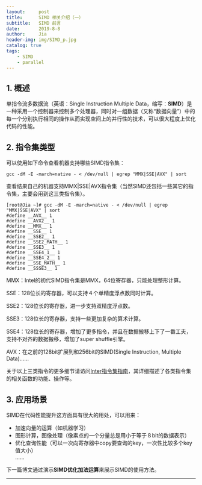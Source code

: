```yaml
---
layout:     post
title:      SIMD 相关介绍（一）
subtitle:   SIMD 前言
date:       2019-8-8
author:     Jia
header-img: img/SIMD_p.jpg
catalog: true
tags:
    - SIMD
    - parallel
---
```



## 1. 概述
单指令流多数据流（英语：Single Instruction Multiple Data，缩写：**SIMD**）是一种采用一个控制器来控制多个处理器，同时对一组数据（又称“数据向量”）中的每一个分别执行相同的操作从而实现空间上的并行性的技术，可以很大程度上优化代码的性能。

## 2. 指令集类型
可以使用如下命令查看机器支持哪些SIMD指令集：
```objc
gcc -dM -E -march=native - < /dev/null | egrep "MMX|SSE|AVX" | sort
```
查看结果自己的机器支持MMX|SSE|AVX指令集（当然SIMD还包括一些其它的指令集，主要会用到这三类指令集）。

```
[root@Jia ~]# gcc -dM -E -march=native - < /dev/null | egrep "MMX|SSE|AVX" | sort
#define __AVX__ 1
#define __AVX2__ 1
#define __MMX__ 1
#define __SSE__ 1
#define __SSE2__ 1
#define __SSE2_MATH__ 1
#define __SSE3__ 1
#define __SSE4_1__ 1
#define __SSE4_2__ 1
#define __SSE_MATH__ 1
#define __SSSE3__ 1
```

MMX：Intel的初代SIMD指令集是MMX，64位寄存器，只能处理整形计算。

SSE：128位长的寄存器，可以支持４个单精度浮点数同时计算。

SSE2：128位长的寄存器，进一步支持双精度浮点数。

SSE3：128位长的寄存器，支持一些更加复杂的算术计算。

SSE4：128位长的寄存器，增加了更多指令，并且在数据搬移上下了一番工夫，支持不对齐的数据搬移，增加了super shuffle引擎。

AVX：在之前的128bit扩展到和256bit的SIMD(Single Instruction, Multiple Data)……

关于以上三类指令的更多细节请访问[Inter指令集指南](https://software.intel.com/sites/landingpage/IntrinsicsGuide/)，其详细描述了各类指令集的相关函数的功能、操作等。


## 3. 应用场景

SIMD在代码性能提升这方面具有很大的用处，可以用来：
* 加速向量的运算（如机器学习）  
* 图形计算，图像处理（像素点的一个分量总是用小于等于８bit的数据表示）  
* 优化查询性能（可以一次向寄存器中copy要查询的key，一次性比较多个key值大小）  
……

下一篇博文通过演示**SIMD优化加法运算**来展示SIMD的使用方法。

***
